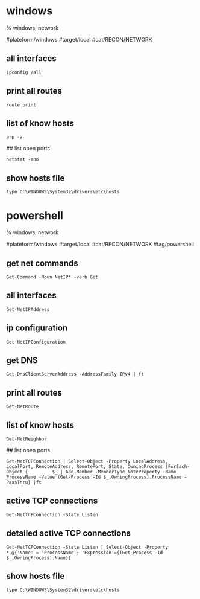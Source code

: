 # windows
% windows, network

#plateform/windows #target/local #cat/RECON/NETWORK

## all interfaces
```
ipconfig /all
```

## print all routes
```
route print
```

## list of know hosts
```
arp -a
```

## list open ports
```
netstat -ano
```

## show hosts file
```
type C:\WINDOWS\System32\drivers\etc\hosts
```

# powershell
% windows, network

#plateform/windows #target/local #cat/RECON/NETWORK #tag/powershell 

##  get net commands
```
Get-Command -Noun NetIP* -verb Get
```

## all interfaces
```
Get-NetIPAddress
```

##  ip configuration
```
Get-NetIPConfiguration
```

##  get DNS
```
Get-DnsClientServerAddress -AddressFamily IPv4 | ft
```

## print all routes
```
Get-NetRoute
```

## list of know hosts
```
Get-NetNeighbor
```

## list open ports
```
Get-NetTCPConnection | Select-Object -Property LocalAddress, LocalPort, RemoteAddress, RemotePort, State, OwningProcess |ForEach-Object {         $_ | Add-Member -MemberType NoteProperty -Name ProcessName -Value (Get-Process -Id $_.OwningProcess).ProcessName -PassThru} |ft
```

## active TCP connections
```
Get-NetTCPConnection -State Listen
```

## detailed active TCP connections
```
Get-NetTCPConnection -State Listen | Select-Object -Property *,@{'Name' = 'ProcessName'; 'Expression'={(Get-Process -Id $_.OwningProcess).Name}}
```

## show hosts file
```
type C:\WINDOWS\System32\drivers\etc\hosts
```